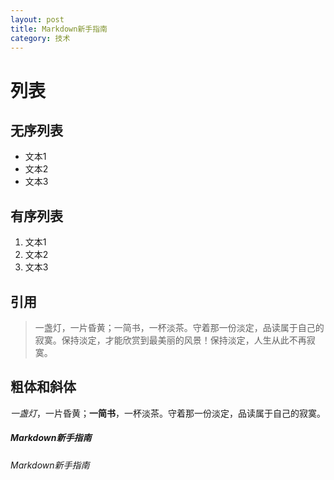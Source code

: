 ```yaml
---
layout: post
title: Markdown新手指南
category: 技术
---
```


# 列表

## 无序列表

- 文本1
- 文本2
- 文本3

## 有序列表

1. 文本1
2. 文本2
3. 文本3

## 引用
> 一盏灯，一片昏黄；一简书，一杯淡茶。守着那一份淡定，品读属于自己的寂寞。保持淡定，才能欣赏到最美丽的风景！保持淡定，人生从此不再寂寞。

## 粗体和斜体

*一盏灯*，一片昏黄；**一简书**，一杯淡茶。守着那一份淡定，品读属于自己的寂寞。

##### Markdown新手指南

###### Markdown新手指南



